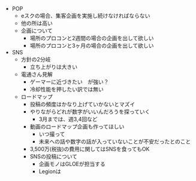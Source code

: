 * POP
	* eスクの場合、集客企画を実施し続けなければならない
	* 他の所は高い
	* 企画について
		* 場所のプロコンと2週間の場合の企画を出して欲しい
		* 場所のプロコンと3ヶ月の場合の企画を出して欲しい
* SNS
	* 方針の2分岐
		* 立ち上がりは大きい
	* 電通さん見解
		* ゲーマーに近づきたい　が強い？
		* 冷却性能を押したい訳では無い
	* ロードマップ
		* 投稿の頻度はかなり上げていかないとマズイ
		* やりながらどれが数字がいいんだろうを探っていく
			* 3月までは、週3,4回など
		* 動画のロードマップ企画も作ってほしい
			* いつ撮って
			* 未来への話や数字の話が入っていないことが不安だったとのこと
		* 3,500万(税抜)の費用に関してはSNSを食ってもOK
		* SNSの投稿について
			* 企画モノはGLOEが担当する
			* Legionは
